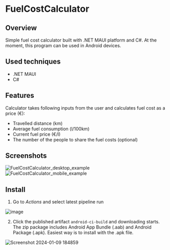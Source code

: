 # FuelCostCalculator
## Overview

Simple fuel cost calculator built with .NET MAUI platform and C#. At the moment, this program can be used in Android devices.

## Used techniques

- .NET MAUI
- C#

## Features

Calculator takes following inputs from the user and calculates fuel cost as a price (€): 
- Travelled distance (km)
- Average fuel consumption (l/100km)
- Current fuel price (€/l)
- The number of the people to share the fuel costs (optional)

## Screenshots

![FuelCostCalculator_desktop_example](https://github.com/MiikaRK/fuelcostcalculator/assets/94705211/3651fd49-fa41-4cb3-aff4-68d0e73567ce) ![FuelCostCalculator_mobile_example](https://github.com/MiikaRK/fuelcostcalculator/assets/94705211/0d1e7190-91e6-47c5-8b0d-ee8a4eab7957)

## Install

1. Go to _Actions_ and select latest pipeline run

![image](https://github.com/MiikaRK/fuelcostcalculator/assets/94705211/7a0b38c3-b28d-41d1-b157-845b0a4af81c)

2. Click the published artifact `android-ci-build` and downloading starts. The zip package includes Android App Bundle (.aab) and Android Package (.apk). Easiest way is to install with the .apk file.

![Screenshot 2024-01-09 184859](https://github.com/MiikaRK/fuelcostcalculator/assets/94705211/38da6e92-6513-4363-96ad-79e51d597b9a)
